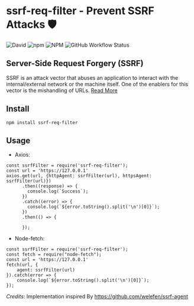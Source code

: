 # ssrf-req-filter - Prevent SSRF Attacks :shield:

![David](https://img.shields.io/david/y-mehta/ssrf-req-filter?style=for-the-badge) ![npm](https://img.shields.io/npm/v/ssrf-req-filter?style=for-the-badge) ![NPM](https://img.shields.io/npm/l/ssrf-req-filter?style=for-the-badge) ![GitHub Workflow Status](https://img.shields.io/github/workflow/status/y-mehta/ssrf-req-filter/Node.js%20CI?style=for-the-badge)

## Server-Side Request Forgery (SSRF)
SSRF is an attack vector that abuses an application to interact with the internal/external network or the machine itself. One of the enablers for this vector is the mishandling of URLs. [Read More](https://cheatsheetseries.owasp.org/cheatsheets/Server_Side_Request_Forgery_Prevention_Cheat_Sheet.html)

## Install
`npm install ssrf-req-filter`

## Usage
- Axios:
```
const ssrfFilter = require('ssrf-req-filter');
const url = 'https://127.0.0.1'
axios.get(url, {httpAgent: ssrfFilter(url), httpsAgent: ssrfFilter(url)})
      .then((response) => {
        console.log(`Success`);
      })
      .catch((error) => {
        console.log(`${error.toString().split('\n')[0]}`);
      })
      .then(() => {

      });
```

- Node-fetch:
```
const ssrfFilter = require('ssrf-req-filter');
const fetch = require("node-fetch");
const url = 'https://127.0.0.1'
fetch(url, {
    agent: ssrfFilter(url)
}).catch(error => {
    console.log(`${error.toString().split('\n')[0]}`);
});
```

*Credits*: Implementation inspired By https://github.com/welefen/ssrf-agent
